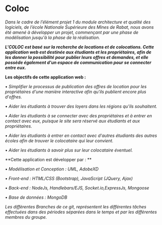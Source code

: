 # Coloc
*Dans le cadre de l’élément projet 1 du module architecture et qualité des logiciels, de l’école Nationale Supérieure des Mines de Rabat, nous avons été amené à développer un projet, commençant par une phase de modélisation jusqu'à la phase de la réalisation.*

***L'COLOC est basé sur la recherche de locations et de colocations. Cette application web est destinée aux étudiants et les propriétaires, afin de les donner la possibilité pour publier leurs offres et demandes, et elle possède également d'un espace de communication pour se connecter entre eux.***

**Les objectifs de cette application web :**

• *Simplifier le processus de publication des offres de location pour les propriétaires d'une manière interactive afin qu'ils publient encore plus d'offres.*

• *Aider les étudiants à trouver des loyers dans les régions qu'ils souhaitent.*

• *Aider les étudiants à se connecter avec des propriétaires et à entrer en contact avec eux, puisque le site sera réservé aux étudiants et aux propriétaires.*

• *Aider les étudiants à entrer en contact avec d'autres étudiants des autres écoles afin de trouver le colocataire qui leur convient.*

• *Aider les étudiants à savoir plus sur leur colocataire éventuel.*

**Cette application est développer par : **

• *Modélisation et Conception : UML, AdobeXD*

• *Front-end : HTML/CSS (Bootstrap), JavaScript (JQuery, Ajax)*

• *Back-end : NodeJs, Handlebars/EJS, Socket.io,ExpressJs, Mongoose*

• *Base de données : MongoDB*

*Les différentes Branches de ce git, représentent les différentes tâches effectuées dans des périodes séparées dans le temps et par les différentes membres du groupe.*
